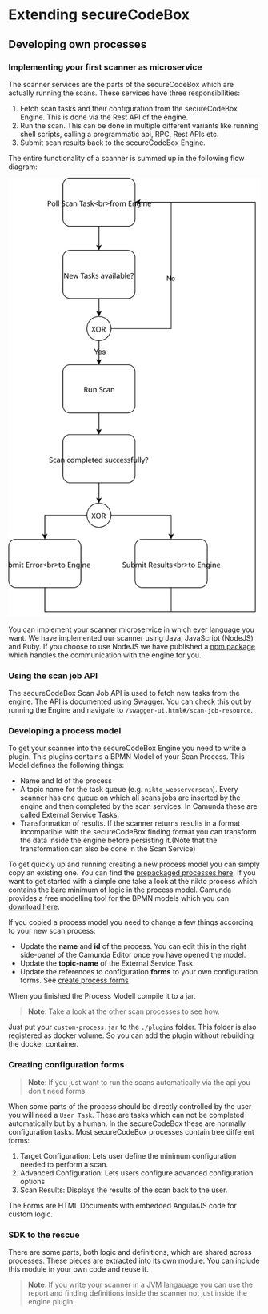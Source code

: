 # Extending secureCodeBox

## Developing own processes

### Implementing your first scanner as microservice

The scanner services are the parts of the secureCodeBox which are actually running the scans. These services have three responsibilities:

1. Fetch scan tasks and their configuration from the secureCodeBox Engine. This is done via the Rest API of the engine.
2. Run the scan. This can be done in multiple different variants like running shell scripts, calling a programmatic api, RPC, Rest APIs etc.
3. Submit scan results back to the secureCodeBox Engine.

The entire functionality of a scanner is summed up in the following flow diagram:

![Scanner functionality](../resources/scanner-functionality.svg "Scanner functionality flow diagram")

You can implement your scanner microservice in which ever language you want. We have implemented our scanner using Java, JavaScript (NodeJS) and Ruby. If you choose to use NodeJS we have published a [npm package](https://www.npmjs.com/package/@securecodebox/scanner-scaffolding) which handles the communication with the engine for you.

### Using the scan job API

The secureCodeBox Scan Job API is used to fetch new tasks from the engine.
The API is documented using Swagger. You can check this out by running the Engine and navigate to `/swagger-ui.html#/scan-job-resource`.

### Developing a process model

To get your scanner into the secureCodeBox Engine you need to write a plugin. This plugins contains a BPMN Model of your Scan Process. This Model defines the following things:

* Name and Id of the process
* A topic name for the task queue (e.g. `nikto_webserverscan`). Every scanner has one queue on which all scans jobs are inserted by the engine and then completed by the scan services. In Camunda these are called External Service Tasks.
* Transformation of results. If the scanner returns results in a format incompatible with the secureCodeBox finding format you can transform the data inside the engine before persisting it.(Note that the transformation can also be done in the Scan Service)

To get quickly up and running creating a new process model you can simply copy an existing one. You can find the [prepackaged processes here](https://github.com/secureCodeBox/engine/tree/master/scb-scanprocesses). If you want to get started with a simple one take a look at the nikto process which contains the bare minimum of logic in the process model. Camunda provides a free modelling tool for the BPMN models which you can [download here](https://camunda.com/download/modeler/).

If you copied a process model you need to change a few things according to your new scan process:

* Update the **name** and **id** of the process. You can edit this in the right side-panel of the Camunda Editor once you have opened the model.
* Update the **topic-name** of the External Service Task.
* Update the references to configuration **forms** to your own configuration forms. See [create process forms](#create-process-forms)

When you finished the Process Modell compile it to a jar. 
> **Note**: Take a look at the other scan processes to see how.

Just put your `custom-process.jar` to the `./plugins` folder. This folder is also registered as docker volume. So you can add the plugin without rebuilding the docker container.

### Creating configuration forms

> **Note**: If you just want to run the scans automatically via the api you don't need forms.

When some parts of the process should be directly controlled by the user you will need a `User Task`. These are tasks which can not be completed automatically but by a human. In the secureCodeBox these are normally configuration tasks. Most secureCodeBox processes contain tree different forms:

1. Target Configuration: Lets user define the minimum configuration needed to perform a scan.
2. Advanced Configuration: Lets users configure advanced configuration options
3. Scan Results: Displays the results of the scan back to the user.

The Forms are HTML Documents with embedded AngularJS code for custom logic.

### SDK to the rescue

There are some parts, both logic and definitions, which are shared across processes. These pieces are extracted into its own module. You can include this module in your own code and reuse it.

> **Note**: If you write your scanner in a JVM langauage you can use the report and finding definitions inside the scanner not just inside the engine plugin.